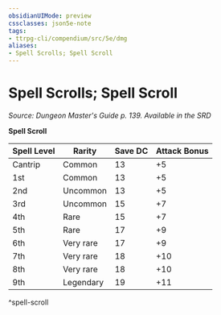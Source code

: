 ```yaml
---
obsidianUIMode: preview
cssclasses: json5e-note
tags:
- ttrpg-cli/compendium/src/5e/dmg
aliases:
- Spell Scrolls; Spell Scroll
---
```

# Spell Scrolls; Spell Scroll
*Source: Dungeon Master's Guide p. 139. Available in the <span title='Systems Reference Document (5.1)'>SRD</span>* 

**Spell Scroll**

| Spell Level | Rarity | Save DC | Attack Bonus |
|-------------|--------|---------|--------------|
| Cantrip | Common | 13 | +5  |
| 1st | Common | 13 | +5  |
| 2nd | Uncommon | 13 | +5  |
| 3rd | Uncommon | 15 | +7 |
| 4th | Rare | 15 | +7 |
| 5th | Rare | 17 | +9 |
| 6th | Very rare | 17 | +9 |
| 7th | Very rare | 18 | +10 |
| 8th | Very rare | 18 | +10 |
| 9th | Legendary | 19 | +11 |
^spell-scroll